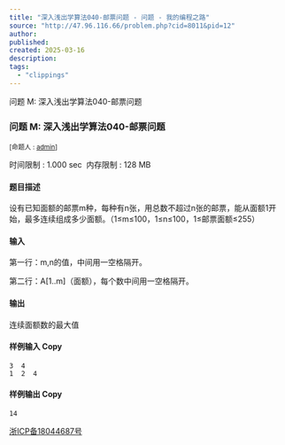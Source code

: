 ```yaml
---
title: "深入浅出学算法040-邮票问题 - 问题 - 我的编程之路"
source: "http://47.96.116.66/problem.php?cid=8011&pid=12"
author:
published:
created: 2025-03-16
description:
tags:
  - "clippings"
---
```

问题 M: 深入浅出学算法040-邮票问题

### 问题 M: 深入浅出学算法040-邮票问题

<sub>[命题人 : <span id="creator"><a href="http://47.96.116.66/userinfo.php?user=admin">admin</a></span>]</sub>

时间限制 : 1.000 sec  内存限制 : 128 MB  
  

#### 题目描述

设有已知面额的邮票m种，每种有n张，用总数不超过n张的邮票，能从面额1开始，最多连续组成多少面额。（1≤m≤100，1≤n≤100，1≤邮票面额≤255）  

#### 输入

第一行：m,n的值，中间用一空格隔开。  

第二行：A\[1..m\]（面额），每个数中间用一空格隔开。  

#### 输出

连续面额数的最大值  

#### 样例输入 Copy

```
3  4
1  2  4
```

#### 样例输出 Copy

```
14
```

  

[浙ICP备18044687号](http://beian.miit.gov.cn/)
